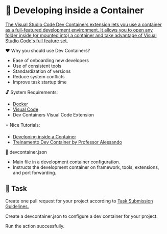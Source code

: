 :wave: Developing inside a Container
====

[The Visual Studio Code Dev Containers extension lets you use a container as a full-featured development environment. It allows you to open any folder inside (or mounted into) a container and take advantage of Visual Studio Code's full feature set.](https://code.visualstudio.com/docs/devcontainers/containers)

:heart: Why you should use Dev Containers?
- Ease of onboarding new developers
- Use of consistent tools
- Standardization of versions
- Reduce system conflicts
- Improve task startup time

:unlock: System Requirements:
- [Docker](https://docker.com)
- [Visual Code](https://code.visualstudio.com/)
- Dev Containers Visual Code Extension

:star: Nice Tutorials:
- [Developing inside a Container](https://code.visualstudio.com/docs/devcontainers/containers)
- [Treinamento Dev Container by Professor Alessando](https://fabulous-chess-d6a.notion.site/Treinamento-Dev-Container-f0d3d608583a4c8391f9383716455226)

:key: devcontainer.json
- Main file in a development container configuration.
- Instructs the development container on framework, tools, extensions, and port forwarding.

## 👷 Task

Create one pull request for your project according to [Task Submission Guidelines.](../../assessment.md#task-submission)

Create a devcontainer.json to configure a dev container for your project.

Run the action successfully.
